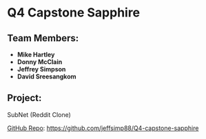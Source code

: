 # Q4 Capstone Sapphire #

## Team Members: ##
* **Mike Hartley** 
* **Donny McClain** 
* **Jeffrey Simpson** 
* **David Sreesangkom** 

## Project: ##
SubNet (Reddit Clone)

[GitHub Repo](https://github.com/jeffsimp88/Q4-capstone-sapphire): https://github.com/jeffsimp88/Q4-capstone-sapphire
